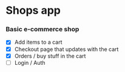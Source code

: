 # Shops app

### Basic e-commerce shop

-  [x] Add items to a cart 
-  [x] Checkout page that updates with the cart
-  [x] Orders / buy stuff in the cart
-  [ ] Login / Auth
